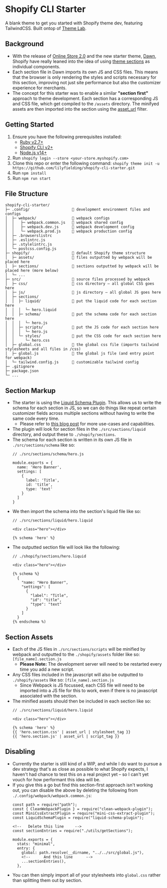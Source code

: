 # Shopify CLI Starter

A blank theme to get you started with Shopify theme dev, featuring TailwindCSS. Built ontop of [Theme Lab](https://github.com/uicrooks/shopify-theme-lab).

## Background
* With the release of [Online Store 2.0](https://www.shopify.com/partners/blog/shopify-online-store) and the new starter theme, [Dawn](https://github.com/Shopify/dawn), Shopify have really leaned into the idea of using [theme sections](https://shopify.dev/themes/architecture/sections) as individual components.
* Each section file in Dawn imports its own JS and CSS files. This means that the browser is only rendering the styles and scripts necessary for this section, improving not just site performance but also the customizer experience for merchants.
* The concept for this starter was to enable a similar **"section first"** approach to theme development. Each section has a corresponding JS and CSS file, which get compiled to the `/assets` directory. The minifyed assets are then imported into the section using the [asset_url](https://shopify.dev/api/liquid/filters/html-filters) filter.

## Getting Started
1. Ensure you have the following prerequisites installed:
    * [Ruby v2.7+](https://www.ruby-lang.org/en/)
    * [Shopify CLI v2+](https://shopify.dev/themes/tools/cli/installation)
    * [Node.js v14+](https://nodejs.org/en/)
2. Run `shopify login --store <your-store.myshopify.com>`
3. Clone this repo or enter the following command: `shopify theme init -u https://github.com/lilyfielding/shopify-cli-starter.git`
4. Run `npm install`
5. Run `npm run start`

## File Structure
```
shopify-cli-starter/
├─ .config/                   📁 development environment files and configs
│  ├─ webpack/                📁 webpack configs
│  │   ├─ webpack.common.js   📄 webpack shared config
│  │   ├─ webpack.dev.js      📄 webpack development config
│  │   └─ webpack.prod.js     📄 webpack production config
│  ├─ .browserslistrc         
│  ├─ .eslintrc.js            
│  ├─ .stylelintrc.js         
│  └─ postcss.config.js       
├─ shopify/                   📁 default Shopify theme structure
│  ├─ assets/                 📁 files outputted by webpack will be placed here
│  ├─ sections/               📁 sections outputted by webpack will be placed here (more below)
│  └─ ...
├─ src/                       📁 source files processed by webpack
│  ├─ css/                    📁 css directory – all global CSS goes here
│  ├─ js/                     📁 js directory – all global JS goes here
│  ├─ sections/
│  │  ├─ liquid/              📁 put the liquid code for each section here
│  │  │  └─ hero.liquid
│  │  ├─ schema/              📁 put the schema code for each section here
│  │  │  └─ hero.js
│  │  ├─ scripts/             📁 put the JS code for each section here
│  │  │  └─ hero.js
│  │  └─ styles/              📁 put the CSS code for each section here
│  │     └─ hero.css
│  ├─ global.css              📄 the global css file (imports tailwind stylesheets and all files in /css)
│  ├─ global.js               📄 the global js file (and entry point for webpack)
│  └─ tailwind.config.js      📄 customizable tailwind config
├─ .gitignore                 
├─ package.json
└─ ...
```

## Section Markup
* The starter is using the [Liquid Schema Plugin](https://github.com/davidwarrington/liquid-schema-plugin). This allows us to write the schema for each section in JS, so we can do things like repeat certain customizer fields across multiple sections without having to write the same code every time.
  * Please refer to [this blog post](https://ellodave.dev/blog/2020/10/14/building-shopify-section-schemas-with-javascript/) for more use-cases and capabilities.
* The plugin will look for section files in the `./src/sections/liquid` directory, and output these to `./shopify/sections`.
* The schema for each section is written in its own JS file in `./src/sections/schema` like so:
  ```
  // ./src/sections/schema/hero.js
  
  module.exports = {
    name: 'Hero Banner',
    settings: [
      {
        label: 'Title',
        id: 'title',
        type: 'text'
      }
    ]
  }
  ```
* We then import the schema into the section's liquid file like so:
  ```
  // ./src/sections/liquid/hero.liquid
    
  <div class="hero"></div>
    
  {% schema 'hero' %}
  ```
* The outputted section file will look like the following:
  ```
  // ./shopify/sections/hero.liquid
    
  <div class="hero"></div>
    
  {% schema %}
    {
      "name: "Hero Banner",
      "settings": [
        {
          "label": "Title",
          "id": "title",
          "type": "text"
        }
      ]
    }
  {% endschema %)
  ```
  
## Section Assets
* Each of the JS files in `./src/sections/scripts` will be minified by webpack and outputted to the `./shopify/assets` folder like so: `[file_name].section.js`
  * **Please Note:** The development server will need to be restarted every time you add a new script.
* Any CSS files included in the javascript will also be outputted to `./shopify/assets` like so: `[file_name].section.js`
  * Since Webpack is JS focussed, each CSS file will need to be imported into a JS file for this to work, even if there is no javascript associated with the section.
* The minified assets should then be included in each section like so:
  ```
  // ./src/sections/liquid/hero.liquid
  
  <div class="hero"></div>
  
  {% schema 'hero' %}
  {{ 'hero.section.css' | asset_url | stylesheet_tag }}
  {{ 'hero.section.js' | asset_url | script_tag }}
  ```

## Disabling
* Currently the starter is still kind of a WIP, and while I do want to pursue a dev strategy that's as close as possible to what Shopify expects, I haven't had chance to test this on a real project yet – so I can't yet vouch for how performant this idea will be.
* If you give this a go but find this section-first approach isn't working out, you can disable the above by deleting the following from `./.config/webpack/webpack.common.js`:
   ```
   const path = require("path");
   const { CleanWebpackPlugin } = require("clean-webpack-plugin");
   const MiniCssExtractPlugin = require("mini-css-extract-plugin");
   const LiquidSchemaPlugin = require("liquid-schema-plugin");

   <!--   Delete this line     -->
   const sectionEntries = require("./utils/getSections");

   module.exports = {
     stats: "minimal",
     entry: {
       global: path.resolve(__dirname, "../../src/global.js"),
       <!--      And this line      -->
       ...sectionEntries(),
     },
   ```
* You can then simply import all of your stylesheets into `global.css` rather than splitting them out by section.
